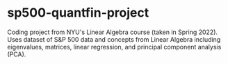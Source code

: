 # sp500-quantfin-project

Coding project from NYU's Linear Algebra course (taken in Spring 2022). Uses dataset of S&P 500 data and concepts from Linear Algebra including eigenvalues, matrices, linear regression, and principal component analysis (PCA).
